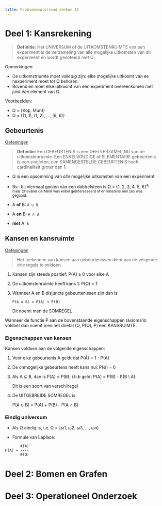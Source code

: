 ```yaml
---
title: Probleemoplossend denken II
---
```


# Deel 1: Kansrekening

> **Definitie:** Het UNIVERSUM of  de UITKOMSTENRUIMTE van een experiment is de verzameling van alle mogelijke uitkomsten van dit experiment en wordt genoteerd met Ω.

Opmerkingen:

- De uitkomstriumte moet *volledig* zijn: elke mogelijke uitkosmt van ee nexperiment moet tot Ω behoren.
- Bovendien moet elke uitkosmt van een experiment overeenkomen met *juist één* element van Ω.

Voorbeelden:

- Ω = {Kop, Munt}
- Ω = {(1, 1), (1, 2), ..., (6, 6)}

## Gebeurtenis

[Oefeningen](/2de-jaar/semester-II/ProbleemOplossendDenken/Oefeningen_Gebeurtenis.md)

> **Definitie:** Een GEBEURTENIS is een DEELVERZAMELING van de uitkomstenruimte. Een ENKELVOUDIGE of ELEMENTAIRE gebeurtenis is een singleton; een SAMENGESTELDE GEBEURTENIS heeft cardinaliteit groter dan 1.

- Ω is een opsomming van *alle* mogelijke uitkomsten van een experiment
- Bv.: bij viermaal gooien van een dobbelsteen is Ω = {1, 2, 3, 4, 5, 6}<sup>4</up>, maar Chevalier de Méré was enkel geïnteresseerd of er minstens één zes was gegooid.

- A **of** B: `A ∪ B`
- A **en** B: `A ∩ B`
- **niet** A: `A`

## Kansen en kansruimte

[Oefeningen](/2de-jaar/semester-II/ProbleemOplossendDenken/Oefeningen_KansenEnKansruimte.md)

> Het toekennen van kansen aan gebeurtenissen dient aan de volgende drie regels te voldoen
1. Kansen zijn steeds positief: P(A) ≥ 0 voor elke A
2. De uitkomstenruimte heeft kans 1: P(Ω) = 1.
3. Wanneer A en B disjuncte gebeurtenissen zijn dan is

    ```
    P(A ∪ B) = P(A) + P(B)
    ```

    Dit noemt men de SOMREGEL

Wanneer de functie P aan de bovenstaande eigenschappen (axioma's) voldoet dan noemt men het drietal (Ω, P(Ω), P) een KANSRUIMTE.

### Eigenschappen van kansen

Kansen voldoen aan de volgende eigenschappen:

1. Voor elke gebeurtenis A geldt dat P(Ā) = 1 - P(A)
2. De onmogelijke gebeurtens heeft kans nul: P(∅) = 0
3. Als A ⊆ B, dan is P(A) ≤ P(B); i.h.b geldt P(A) = P(B) - P(B \ A).

    Dit is een soort van verschilregel

4. De UITGEBREIDE SOMREGEL is:

    P(A ∪ B) = P(A) + P(B) - P(A ∩ B)

### Eindig universum

- Als Ω eindig is, i.e. Ω = {ω1, ω2, ω3, ..., ωn}

- Formule van Laplace:

```
       #(A)
P(A) = ----
       #(Ω)
```

# Deel 2: Bomen en Grafen

# Deel 3: Operationeel Onderzoek
